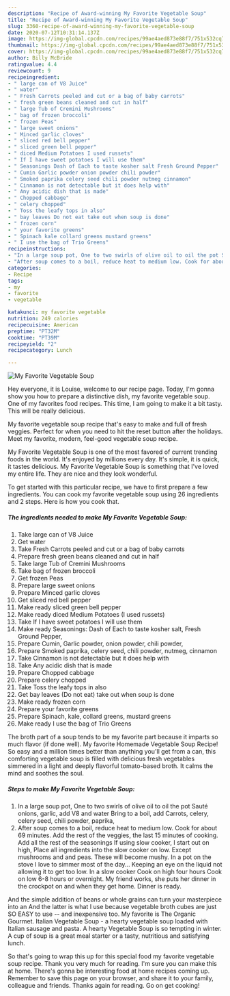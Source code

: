 ```yaml
---
description: "Recipe of Award-winning My Favorite Vegetable Soup"
title: "Recipe of Award-winning My Favorite Vegetable Soup"
slug: 3360-recipe-of-award-winning-my-favorite-vegetable-soup
date: 2020-07-12T10:31:14.137Z
image: https://img-global.cpcdn.com/recipes/99ae4aed873e88f7/751x532cq70/my-favorite-vegetable-soup-recipe-main-photo.jpg
thumbnail: https://img-global.cpcdn.com/recipes/99ae4aed873e88f7/751x532cq70/my-favorite-vegetable-soup-recipe-main-photo.jpg
cover: https://img-global.cpcdn.com/recipes/99ae4aed873e88f7/751x532cq70/my-favorite-vegetable-soup-recipe-main-photo.jpg
author: Billy McBride
ratingvalue: 4.4
reviewcount: 9
recipeingredient:
- " large can of V8 Juice"
- " water"
- " Fresh Carrots peeled and cut or a bag of baby carrots"
- " fresh green beans cleaned and cut in half"
- " large Tub of Cremini Mushrooms"
- " bag of frozen broccoli"
- " frozen Peas"
- " large sweet onions"
- " Minced garlic cloves"
- " sliced red bell pepper"
- " sliced green bell pepper"
- " diced Medium Potatoes I used russets"
- " If I have sweet potatoes I will use them"
- " Seasonings Dash of Each to taste kosher salt Fresh Ground Pepper"
- " Cumin Garlic powder onion powder chili powder"
- " Smoked paprika celery seed chili powder nutmeg cinnamon"
- " Cinnamon is not detectable but it does help with"
- " Any acidic dish that is made"
- " Chopped cabbage"
- " celery chopped"
- " Toss the leafy tops in also"
- " bay leaves Do not eat take out when soup is done"
- " frozen corn"
- " your favorite greens"
- " Spinach kale collard greens mustard greens"
- " I use the bag of Trio Greens"
recipeinstructions:
- "In a large soup pot, One to two swirls of olive oil to oil the pot Sauté onions, garlic, add V8 and water Bring to a boil, add Carrots, celery, celery seed, chili powder, paprika,"
- "After soup comes to a boil, reduce heat to medium low. Cook for about 69 minutes. Add the rest of the veggies, the last 15 minutes of cooking. Add all the rest of the seasonings If using slow cooker, I start out on high, Place all ingredients into the slow cooker on low. Except mushrooms and and peas. These will become mushy. In a pot on the stove I love to simmer most of the day... Keeping an eye on the liquid not allowing it to get too low. In a slow cooker Cook on high four hours Cook on low 6-8 hours or overnight. My friend works, she puts her dinner in the crockpot on and when they get home. Dinner is ready."
categories:
- Recipe
tags:
- my
- favorite
- vegetable

katakunci: my favorite vegetable 
nutrition: 249 calories
recipecuisine: American
preptime: "PT32M"
cooktime: "PT39M"
recipeyield: "2"
recipecategory: Lunch

---
```



![My Favorite Vegetable Soup](https://img-global.cpcdn.com/recipes/99ae4aed873e88f7/751x532cq70/my-favorite-vegetable-soup-recipe-main-photo.jpg)

Hey everyone, it is Louise, welcome to our recipe page. Today, I'm gonna show you how to prepare a distinctive dish, my favorite vegetable soup. One of my favorites food recipes. This time, I am going to make it a bit tasty. This will be really delicious.

My favorite vegetable soup recipe that&#39;s easy to make and full of fresh veggies. Perfect for when you need to hit the reset button after the holidays. Meet my favorite, modern, feel-good vegetable soup recipe.

My Favorite Vegetable Soup is one of the most favored of current trending foods in the world. It's enjoyed by millions every day. It's simple, it is quick, it tastes delicious. My Favorite Vegetable Soup is something that I've loved my entire life. They are nice and they look wonderful.


To get started with this particular recipe, we have to first prepare a few ingredients. You can cook my favorite vegetable soup using 26 ingredients and 2 steps. Here is how you cook that.

<!--inarticleads1-->

##### The ingredients needed to make My Favorite Vegetable Soup:

1. Take  large can of V8 Juice
1. Get  water
1. Take  Fresh Carrots peeled and cut or a bag of baby carrots
1. Prepare  fresh green beans cleaned and cut in half
1. Take  large Tub of Cremini Mushrooms
1. Take  bag of frozen broccoli
1. Get  frozen Peas
1. Prepare  large sweet onions
1. Prepare  Minced garlic cloves
1. Get  sliced red bell pepper
1. Make ready  sliced green bell pepper
1. Make ready  diced Medium Potatoes (I used russets)
1. Take  If I have sweet potatoes I will use them
1. Make ready  Seasonings: Dash of Each to taste kosher salt, Fresh Ground Pepper,
1. Prepare  Cumin, Garlic powder, onion powder, chili powder,
1. Prepare  Smoked paprika, celery seed, chili powder, nutmeg, cinnamon
1. Take  Cinnamon is not detectable but it does help with
1. Take  Any acidic dish that is made
1. Prepare  Chopped cabbage
1. Prepare  celery chopped
1. Take  Toss the leafy tops in also
1. Get  bay leaves (Do not eat) take out when soup is done
1. Make ready  frozen corn
1. Prepare  your favorite greens
1. Prepare  Spinach, kale, collard greens, mustard greens
1. Make ready  I use the bag of Trio Greens


The broth part of a soup tends to be my favorite part because it imparts so much flavor (if done well). My favorite Homemade Vegetable Soup Recipe! So easy and a million times better than anything you&#39;ll get from a can, this comforting vegetable soup is filled with delicious fresh vegetables simmered in a light and deeply flavorful tomato-based broth. It calms the mind and soothes the soul. 

<!--inarticleads2-->

##### Steps to make My Favorite Vegetable Soup:

1. In a large soup pot, One to two swirls of olive oil to oil the pot Sauté onions, garlic, add V8 and water Bring to a boil, add Carrots, celery, celery seed, chili powder, paprika,
1. After soup comes to a boil, reduce heat to medium low. Cook for about 69 minutes. Add the rest of the veggies, the last 15 minutes of cooking. Add all the rest of the seasonings If using slow cooker, I start out on high, Place all ingredients into the slow cooker on low. Except mushrooms and and peas. These will become mushy. In a pot on the stove I love to simmer most of the day... Keeping an eye on the liquid not allowing it to get too low. In a slow cooker Cook on high four hours Cook on low 6-8 hours or overnight. My friend works, she puts her dinner in the crockpot on and when they get home. Dinner is ready.


And the simple addition of beans or whole grains can turn your masterpiece into an And the latter is what I use because vegetable broth cubes are just SO EASY to use -- and inexpensive too. My favorite is The Organic Gourmet. Italian Vegetable Soup - a hearty vegetable soup loaded with Italian sausage and pasta. A hearty Vegetable Soup is so tempting in winter. A cup of soup is a great meal starter or a tasty, nutritious and satisfying lunch. 

So that's going to wrap this up for this special food my favorite vegetable soup recipe. Thank you very much for reading. I'm sure you can make this at home. There's gonna be interesting food at home recipes coming up. Remember to save this page on your browser, and share it to your family, colleague and friends. Thanks again for reading. Go on get cooking!
